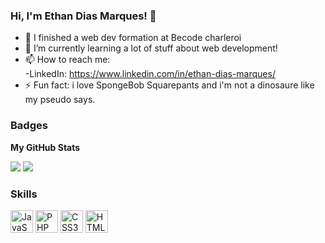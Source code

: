 ### Hi, I'm Ethan Dias Marques! 👋

- 🔭 I finished a web dev formation at Becode charleroi
- 🌱 I’m currently learning a lot of stuff about web development! 
- 📫 How to reach me: <br>
-LinkedIn: https://www.linkedin.com/in/ethan-dias-marques/
- ⚡ Fun fact: i love SpongeBob Squarepants and i'm not a dinosaure like my pseudo says.

### Badges

<b>My GitHub Stats</b>

<a href="http://www.github.com/ethanosaure"><img src="https://github-readme-stats.vercel.app/api?username=ethanosaure&show_icons=true&hide=&count_private=true&title_color=ffffff&text_color=14b8a6&icon_color=ec4899&bg_color=1e3a8a&hide_border=true&show_icons=true"/></a>
<a href="http://www.github.com/ethanosaure"><img src="https://github-readme-streak-stats.herokuapp.com/?user=ethanosaure&stroke=14b8a6&background=1e3a8a&ring=ffffff&fire=ffffff&currStreakNum=14b8a6&currStreakLabel=ffffff&sideNums=14b8a6&sideLabels=14b8a6&dates=14b8a6&hide_border=true" /></a>

### Skills 
<p align="left">
<a href="https://developer.mozilla.org/en-US/docs/Web/JavaScript" target="_blank" rel="noreferrer"><img src="https://raw.githubusercontent.com/danielcranney/readme-generator/main/public/icons/skills/javascript-colored.svg" width="36" height="36" alt="JavaScript" /></a>
<a href="https://www.php.net/" target="_blank" rel="noreferrer"><img src="https://raw.githubusercontent.com/danielcranney/readme-generator/main/public/icons/skills/php-colored.svg" width="36" height="36" alt="PHP" /></a>
<a href="https://www.w3.org/TR/CSS/#css" target="_blank" rel="noreferrer"><img src="https://raw.githubusercontent.com/danielcranney/readme-generator/main/public/icons/skills/css3-colored.svg" width="36" height="36" alt="CSS3" /></a>
<a href="https://developer.mozilla.org/en-US/docs/Glossary/HTML5" target="_blank" rel="noreferrer"><img src="https://raw.githubusercontent.com/danielcranney/readme-generator/main/public/icons/skills/html5-colored.svg" width="36" height="36" alt="HTML5" /></a>
</p>
                    
